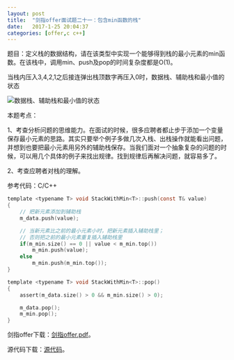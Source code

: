 ```yaml
---
layout:	post
title:	"剑指offer面试题二十一：包含min函数的栈"
date:	2017-1-25 20:04:37
categories:	[offer,c c++]
---
```


题目：定义栈的数据结构，请在该类型中实现一个能够得到栈的最小元素的min函数。在该栈中，调用min、push及pop的时间复杂度都是O(1)。

当栈内压入3,4,2,1之后接连弹出栈顶数字再压入0时，数据栈、辅助栈和最小值的状态

![数据栈、辅助栈和最小值的状态](https://raw.githubusercontent.com/cofire/cofire.github.io/master/offer/git/7/1.png "数据栈、辅助栈和最小值的状态")

本题考点：

1、考查分析问题的思维能力。在面试的时候，很多应聘者都止步于添加一个变量保存最小元素的思路。其实只要举个例子多做几次入栈、出栈操作就能看出问题，并想到也要把最小元素用另外的辅助栈保存。当我们面对一个抽象复杂的问题的时候，可以用几个具体的例子来找出规律。找到规律后再解决问题，就容易多了。

2、考查应聘者对栈的理解。

参考代码：C/C++

```c
template <typename T> void StackWithMin<T>::push(const T& value)
{
    // 把新元素添加到辅助栈
    m_data.push(value);

    // 当新元素比之前的最小元素小时，把新元素插入辅助栈里；
    // 否则把之前的最小元素重复插入辅助栈里
    if(m_min.size() == 0 || value < m_min.top())
        m_min.push(value);
    else
        m_min.push(m_min.top());
}

template <typename T> void StackWithMin<T>::pop()
{
    assert(m_data.size() > 0 && m_min.size() > 0);

    m_data.pop();
    m_min.pop();
}
```

剑指offer下载：[剑指offer.pdf](https://raw.githubusercontent.com/cofire/cofire.github.io/master/source/剑指offer.pdf "剑指offer.pdf")。

源代码下载：[源代码](https://raw.githubusercontent.com/cofire/cofire.github.io/master/source/剑指offer源代码.zip "剑指offer源代码")。